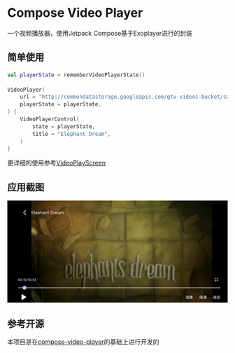 # Compose Video Player

一个视频播放器，使用Jetpack Compose基于Exoplayer进行的封装

## 简单使用

```kotlin
val playerState = rememberVideoPlayerState()

VideoPlayer(
    url = "http://commondatastorage.googleapis.com/gtv-videos-bucket/sample/ElephantsDream.mp4",
    playerState = playerState,
) {
    VideoPlayerControl(
        state = playerState,
        title = "Elephant Dream",
    )
}
```

更详细的使用参考[VideoPlayScreen](app/src/main/java/com/example/composevideoplayer/VideoPlayScreen.kt)

## 应用截图

![player](Screenshots/player.jpg)

## 参考开源

本项目是在[compose-video-player](https://github.com/imherrera/compose-video-player)的基础上进行开发的
